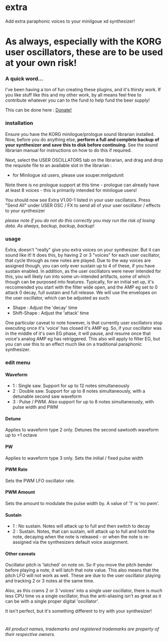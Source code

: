 # extra
Add extra paraphonic voices to your minilgoue xd synthesizer!

# As always, especially with the KORG user oscillators, these are to be used at your own risk!


### A quick word...
I've been having a ton of fun creating these plugins, and it's thirsty work. If you like stuff like this and my other work, by all means feel free to contribute whatever you can to the fund to help fund the beer supply!

This can be done here :  [Donate!](https://www.paypal.com/cgi-bin/webscr?cmd=_s-xclick&hosted_button_id=MSTCVLXMG7Z5J&source=url)


### installation

Ensure you have the KORG minilogue/prologue sound librarian installed. Now, before you do anything else, **perform a full and complete backup of your synthesizer and save this to disk before continuing**. See the sound librarian manual for instructions on how to do this if required.

Next, select the USER OSCILLATORS tab on the librarian, and drag and drop the requisite file to an available slot in the librarian :
 - for Minilogue xd users, please use souper.mnlgxdunit

Note there is no prologue support at this time - prologue can already have at least 8 voices - this is primarily intended for minilogue users!

You should now see Extra V1.00-1 listed in your user oscillators. Press "Send All" under USER OSC / FX to send all of your user oscillator / effects to your synthesizer

*please note if you do not do this correctly you may run the risk of losing data. As always, backup, backup, backup!*


### usage

Extra, doesn't "really" give you extra voices on your synthesizer. But it can sound like it! It does this, by having 2 or 3 "voices" for each user oscillator, that cycle through as new notes are played. Due to the way voices are assigned though, you can only ever sustain up to 4 of these, if you have sustain enabled. In addition, as the user oscillators were never intended for this, you will likely run into some un-intended artifacts, some of which though can be purposed into features. Typically, for an initial set up, it's reccomended you start with the filter wide open, and the AMP eg set to 0 attack 0 decay, full sustain and full release. We will use the envelopes on the user oscillator, which can be adjusted as such:

- Shape : Adjust the 'decay' time
- Shift-Shape : Adjust the 'attack' time

One particular caveat to note however, is that currently user oscillators stop executing once it's 'voice' has closed it's AMP eg. So, if your oscillator was in the middle of it's own EG phase, it will pause, and resume once that voice's analog AMP eg has retriggered. This also will apply to filter EG, but you can use this to an effect much like on a traditional paraphonic synthesizer.

### edit menu

#### Waveform
- 1 : Single saw. Support for up to 12 notes simultaneously
- 2 : Double saw. Support for up to 8 notes simultaneously, with a detunable second saw waveform
- 3 : Pulse / PWM. Also support for up to 8 notes simultaneously, with pulse width and PWM

#### Detune
Applies to waveform type 2 only. Detunes the second sawtooth waveform up to +1 octave

#### PW 
Applies to waveform type 3 only. Sets the initial / fixed pulse width

#### PWM Rate
Sets the PWM LFO oscillator rate.

#### PWM Amount
Sets the amount to modulate the pulse width by. A value of '1' is 'no pwm'.


#### Sustain
- 1 : No sustain. Notes will attack up to full and then switch to decay
- 2 : Sustain. Notes, that can sustain, will attack up to full and hold the note, decaying when the note is released - or when the note is re-assigned via the synthesizers default voice assignment.


#### Other caveats

Oscillator pitch is 'latched' on note on. So if you move the pitch bender before playing a note, it will latch that note value. This also means that the pitch LFO will not work as well. These are due to the user oscillator playing and tracking 2 or 3 notes at the same time.

Also, as this crams 2 or 3 'voices' into a single user oscillator, there is *much* less CPU time vs a single oscillator, thus the anti-aliasing isn't as great as it can be with a single proper digital 'oscillator'.


It isn't perfect, but it's something different to try with your synthesizer!




#
*All product names, trademarks and registered trademarks are property of their respective owners.*






